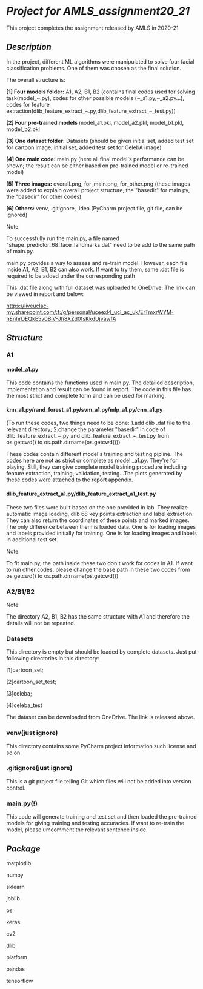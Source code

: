 # _Project for AMLS_assignment20_21_

This project completes the assignment released by AMLS in 2020-21


## _Description_

In the project, different ML algorithms were manipulated to solve four facial classification problems.
One of them was chosen  as the final solution.


The overall structure is:

**[1] Four models folder:** A1, A2, B1, B2 (contains final codes used for solving task(model_\~.py), codes for other 
possible models (\~_a1.py,\~_a2.py...), 
codes for feature extraction(dlib_feature_extract\_\~.py,dlib_feature_extract\_\~_test.py))

**[2] Four pre-trained models** model_a1.pkl, model_a2.pkl, model_b1.pkl, model_b2.pkl

**[3] One dataset folder:** Datasets (should be given initial set, added test set for cartoon image; initial set, added test set for CelebA image)

**[4] One main code:** main.py (here all final model's performance can be shown; the result can be either based on pre-trained model or re-trained model)

**[5] Three images:** overall.png, for_main.png, for_other.png (these images were added to explain overall project structure, the "basedir" for main.py,
 the "basedir" for other codes)

**[6] Others:** venv, .gitignore, .idea (PyCharm project file, git file, can be ignored) 


Note: 

To successfully run the main.py, a file named "shape_predictor_68_face_landmarks.dat" need to be add to the same
path of main.py.
  
main.py provides a way to assess and re-train model. However, each file inside A1, A2, B1, B2 can also work. If want to try them, same .dat file
is required to be added under the corresponding path

This .dat file along with full dataset was uploaded to OneDrive. The link can be viewed in report and below:

https://liveuclac-my.sharepoint.com/:f:/g/personal/uceexl4_ucl_ac_uk/ErTmxrWYM-hEnhrDEQkE5v0BiV-Jh8XZd0fsKkdUjvawfA

## _Structure_

### A1

#### model_a1.py
This code contains the functions used in main.py. The detailed description, implementation and result
can be found in report. The code in this file has the most strict and complete form and can be used for marking.

#### knn_a1.py/rand_forest_a1.py/svm_a1.py/mlp_a1.py/cnn_a1.py
(To run these codes, two things need to be done: 1.add dlib .dat file to the relevant directory;
2.change the parameter "basedir" in code of dlib_feature_extract_~.py and dlib_feature_extract_~_test.py from os.getcwd() to os.path.dirname(os.getcwd())) 

These codes contain different model's training and testing pipline. The codes here are not as strict or complete as model
_a1.py. They're for playing. Still, they can give complete model training procedure including feature extraction, training, 
validation, testing...The plots generated by these codes were attached to the report appendix.

#### dlib_feature_extract_a1.py/dlib_feature_extract_a1_test.py
These two files were built based on the one provided in lab. They realize automatic image loading, dlib 68 key points 
extraction and label extraction. They can also return the coordinates of these points and marked images. The only difference
between them is loaded data. One is for loading images and labels provided initially for training. One is for loading images
and labels in additional test set.

Note: 

To fit main.py, the path inside these two don't work for codes in A1. If want to run other codes, please change the base 
path in these two codes from os.getcwd() to os.path.dirname(os.getcwd())

### A2/B1/B2
Note:
 
The directory A2, B1, B2 has the same structure with A1 and therefore the details will not be repeated.
### Datasets
This directory is empty but should be loaded by complete datasets. Just put following directories in this directory:

[1]cartoon_set;

[2]cartoon_set_test;

[3]celeba;

[4]celeba_test

The dataset can be downloaded from OneDrive. The link is released above.

### venv(just ignore)
This directory contains some PyCharm project information such license and so on.

### .gitignore(just ignore)
This is a git project file telling Git which files will not be added into version control.

### main.py(!)
This code will generate training and test set and then loaded the pre-trained models for giving training and testing accuracies. 
If want to re-train the model, please umcomment the relevant sentence inside.
## _Package_


matplotlib

numpy

sklearn

joblib

os

keras

cv2

dlib

platform

pandas

tensorflow


